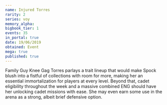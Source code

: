 ```yaml
---
name: Injured Torres
rarity: 2
series: voy
memory_alpha:
bigbook_tier: 1
events: 35
in_portal: true
date: 19/06/2019
obtained: Event
mega: true
published: true
---
```


Family Guy Knee Gag Torres parlays a trait lineup that would make Spock blush into a fistful of collections with room for more, making her an essential immortalization for players at every level. Beyond that, cadet eligibility throughout the week and a massive combined ENG should have her unlocking cadet missions with ease. She may even earn some use in the arena as a strong, albeit brief defensive option.
